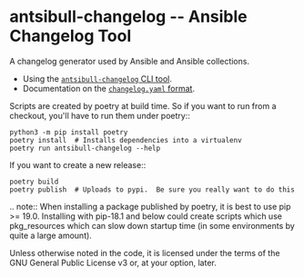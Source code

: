 # antsibull-changelog -- Ansible Changelog Tool

A changelog generator used by Ansible and Ansible collections.

- Using the [`antsibull-changelog` CLI tool](docs/changelogs.rst).
- Documentation on the [`changelog.yaml` format](docs/changelog.yaml-format.md).

Scripts are created by poetry at build time.  So if you want to run from
a checkout, you'll have to run them under poetry::

    python3 -m pip install poetry
    poetry install  # Installs dependencies into a virtualenv
    poetry run antsibull-changelog --help

If you want to create a new release::

    poetry build
    poetry publish  # Uploads to pypi.  Be sure you really want to do this

.. note:: When installing a package published by poetry, it is best to use
    pip >= 19.0.  Installing with pip-18.1 and below could create scripts which
    use pkg_resources which can slow down startup time (in some environments by
    quite a large amount).

Unless otherwise noted in the code, it is licensed under the terms of the GNU
General Public License v3 or, at your option, later.
